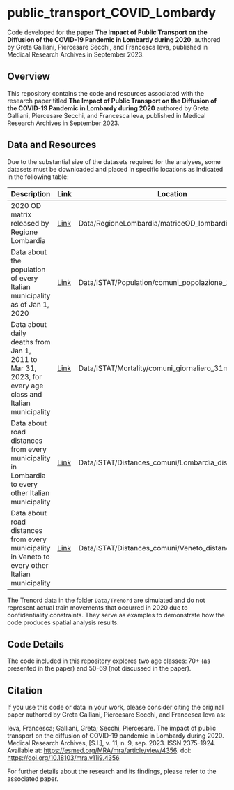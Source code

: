 # public_transport_COVID_Lombardy

Code developed for the paper **The Impact of Public Transport on the Diffusion of the COVID-19 Pandemic in Lombardy during 2020**, authored by Greta Galliani, Piercesare Secchi, and Francesca Ieva, published in Medical Research Archives in September 2023.

## Overview

This repository contains the code and resources associated with the research paper titled **The Impact of Public Transport on the Diffusion of the COVID-19 Pandemic in Lombardy during 2020** authored by Greta Galliani, Piercesare Secchi, and Francesca Ieva, published in Medical Research Archives in September 2023.

## Data and Resources

Due to the substantial size of the datasets required for the analyses, some datasets must be downloaded and placed in specific locations as indicated in the following table:

| Description | Link | Location |
|-------------|------|----------|
| 2020 OD matrix released by Regione Lombardia | [Link](https://www.dati.lombardia.it/Mobilit-e-trasporti/Matrice-OD2020-Passeggeri/hyqr-mpe2/data) | Data/RegioneLombardia/matriceOD_lombardia_2020.csv |
| Data about the population of every Italian municipality as of Jan 1, 2020 | [Link](http://dati.istat.it/Index.aspx?QueryId=19101) | Data/ISTAT/Population/comuni_popolazione_2020.csv |
| Data about daily deaths from Jan 1, 2011 to Mar 31, 2023, for every age class and Italian municipality | [Link](https://www.istat.it/it/archivio/240401) | Data/ISTAT/Mortality/comuni_giornaliero_31marzo23.csv |
| Data about road distances from every municipality in Lombardia to every other Italian municipality | [Link](https://www.istat.it/storage/cartografia/matrici_distanze/Lombardia.zip) | Data/ISTAT/Distances_comuni/Lombardia_distances.txt |
| Data about road distances from every municipality in Veneto to every other Italian municipality | [Link](https://www.istat.it/storage/cartografia/matrici_distanze/Veneto.zip) | Data/ISTAT/Distances_comuni/Veneto_distances.txt |

The Trenord data in the folder `Data/Trenord` are simulated and do not represent actual train movements that occurred in 2020 due to confidentiality constraints. They serve as examples to demonstrate how the code produces spatial analysis results.

## Code Details

The code included in this repository explores two age classes: 70+ (as presented in the paper) and 50-69 (not discussed in the paper).

## Citation

If you use this code or data in your work, please consider citing the original paper authored by Greta Galliani, Piercesare Secchi, and Francesca Ieva as: 

Ieva, Francesca; Galliani, Greta; Secchi, Piercesare. The impact of public transport on the diffusion of COVID-19 pandemic in Lombardy during 2020. Medical Research Archives, [S.l.], v. 11, n. 9, sep. 2023. ISSN 2375-1924. Available at: <https://esmed.org/MRA/mra/article/view/4356>. doi: https://doi.org/10.18103/mra.v11i9.4356

For further details about the research and its findings, please refer to the associated paper.



